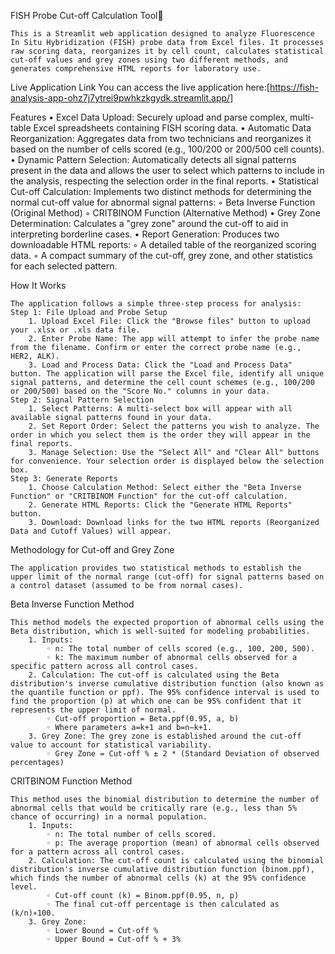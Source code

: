 
FISH Probe Cut-off Calculation Tool🔬


	This is a Streamlit web application designed to analyze Fluorescence In Situ Hybridization (FISH) probe data from Excel files. It processes raw scoring data, reorganizes it by cell count, calculates statistical cut-off values and grey zones using two different methods, and generates comprehensive HTML reports for laboratory use.
	
 Live Application Link
	You can access the live application here:[https://fish-analysis-app-ohz7j7ytrei9pwhkzkgydk.streamlit.app/]


Features
	    • Excel Data Upload: Securely upload and parse complex, multi-table Excel spreadsheets containing FISH scoring data.
	    • Automatic Data Reorganization: Aggregates data from two technicians and reorganizes it based on the number of cells scored (e.g., 100/200 or 200/500 cell counts).
	    • Dynamic Pattern Selection: Automatically detects all signal patterns present in the data and allows the user to select which patterns to include in the analysis, respecting the selection order in the final reports.
	    • Statistical Cut-off Calculation: Implements two distinct methods for determining the normal cut-off value for abnormal signal patterns:
	        ◦ Beta Inverse Function (Original Method)
	        ◦ CRITBINOM Function (Alternative Method)
	    • Grey Zone Determination: Calculates a "grey zone" around the cut-off to aid in interpreting borderline cases.
	    • Report Generation: Produces two downloadable HTML reports:
	        ◦ A detailed table of the reorganized scoring data.
	        ◦ A compact summary of the cut-off, grey zone, and other statistics for each selected pattern.


How It Works

	The application follows a simple three-step process for analysis:
	Step 1: File Upload and Probe Setup
	    1. Upload Excel File: Click the "Browse files" button to upload your .xlsx or .xls data file.
	    2. Enter Probe Name: The app will attempt to infer the probe name from the filename. Confirm or enter the correct probe name (e.g., HER2, ALK).
	    3. Load and Process Data: Click the "Load and Process Data" button. The application will parse the Excel file, identify all unique signal patterns, and determine the cell count schemes (e.g., 100/200 or 200/500) based on the "Score No." columns in your data.
	Step 2: Signal Pattern Selection
	    1. Select Patterns: A multi-select box will appear with all available signal patterns found in your data.
	    2. Set Report Order: Select the patterns you wish to analyze. The order in which you select them is the order they will appear in the final reports.
	    3. Manage Selection: Use the "Select All" and "Clear All" buttons for convenience. Your selection order is displayed below the selection box.
	Step 3: Generate Reports
	    1. Choose Calculation Method: Select either the "Beta Inverse Function" or "CRITBINOM Function" for the cut-off calculation.
	    2. Generate HTML Reports: Click the "Generate HTML Reports" button.
	    3. Download: Download links for the two HTML reports (Reorganized Data and Cutoff Values) will appear.




Methodology for Cut-off and Grey Zone

	The application provides two statistical methods to establish the upper limit of the normal range (cut-off) for signal patterns based on a control dataset (assumed to be from normal cases).

Beta Inverse Function Method

	This method models the expected proportion of abnormal cells using the Beta distribution, which is well-suited for modeling probabilities.
	    1. Inputs:
	        ◦ n: The total number of cells scored (e.g., 100, 200, 500).
	        ◦ k: The maximum number of abnormal cells observed for a specific pattern across all control cases.
	    2. Calculation: The cut-off is calculated using the Beta distribution's inverse cumulative distribution function (also known as the quantile function or ppf). The 95% confidence interval is used to find the proportion (p) at which one can be 95% confident that it represents the upper limit of normal.
	        ◦ Cut-off proportion = Beta.ppf(0.95, a, b)
	        ◦ Where parameters a=k+1 and b=n−k+1.
	    3. Grey Zone: The grey zone is established around the cut-off value to account for statistical variability.
	        ◦ Grey Zone = Cut-off % ± 2 * (Standard Deviation of observed percentages)
CRITBINOM Function Method

	This method uses the binomial distribution to determine the number of abnormal cells that would be critically rare (e.g., less than 5% chance of occurring) in a normal population.
	    1. Inputs:
	        ◦ n: The total number of cells scored.
	        ◦ p: The average proportion (mean) of abnormal cells observed for a pattern across all control cases.
	    2. Calculation: The cut-off count is calculated using the binomial distribution's inverse cumulative distribution function (binom.ppf), which finds the number of abnormal cells (k) at the 95% confidence level.
	        ◦ Cut-off count (k) = Binom.ppf(0.95, n, p)
	        ◦ The final cut-off percentage is then calculated as (k/n)∗100.
	    3. Grey Zone:
	        ◦ Lower Bound = Cut-off %
	        ◦ Upper Bound = Cut-off % + 3%



